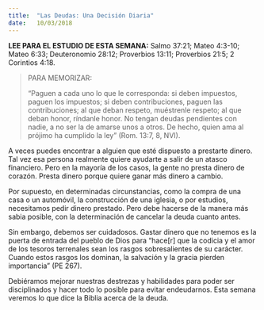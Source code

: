 ```yaml
---
title:  "Las Deudas: Una Decisión Diaria"
date:   10/03/2018
---
```


**LEE PARA EL ESTUDIO DE ESTA SEMANA:** Salmo 37:21; Mateo 4:3-10; Mateo 6:33; Deuteronomio 28:12; Proverbios 13:11; Proverbios 21:5; 2 Corintios 4:18.

><p>PARA MEMORIZAR:</p>
>“Paguen a cada uno lo que le corresponda: si deben impuestos, paguen los impuestos; si deben contribuciones, paguen las contribuciones; al que deban respeto, muéstrenle respeto; al que deban honor, ríndanle honor. No tengan deudas pendientes con nadie, a no ser la de amarse unos a otros. De hecho, quien ama al prójimo ha cumplido la ley” (Rom. 13:7, 8, NVI).

A veces puedes encontrar a alguien que esté dispuesto a prestarte dinero. Tal vez esa persona realmente quiere ayudarte a salir de un atasco financiero. Pero en la mayoría de los casos, la gente no presta dinero de corazón. Presta dinero porque quiere ganar más dinero a cambio. 

Por supuesto, en determinadas circunstancias, como la compra de una casa o un automóvil, la construcción de una iglesia, o por estudios, necesitamos pedir dinero prestado. Pero debe hacerse de la manera más sabia posible, con la determinación de cancelar la deuda cuanto antes.

Sin embargo, debemos ser cuidadosos. Gastar dinero que no tenemos es la puerta de entrada del pueblo de Dios para “hace[r] que la codicia y el amor de los tesoros terrenales sean los rasgos sobresalientes de su carácter. Cuando estos rasgos los dominan, la salvación y la gracia pierden importancia” (PE 267).

Debiéramos mejorar nuestras destrezas y habilidades para poder ser disciplinados y hacer todo lo posible para evitar endeudarnos. Esta semana veremos lo que dice la Biblia acerca de la deuda.